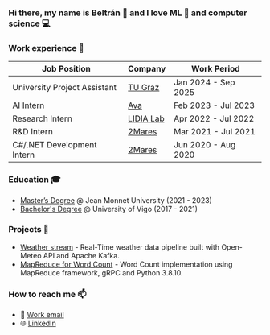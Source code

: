 ### Hi there, my name is Beltrán 👋 and I love ML 🤖 and computer science 💻

### Work experience 👔
| Job Position                 | Company                                        | Work Period         |
| ---------------------------- | ---------------------------------------------- | ------------------- |
| University Project Assistant | [TU Graz](https://www.tugraz.at)               | Jan 2024 - Sep 2025 |
| AI Intern                    | [Ava](https://www.ava.me/)                     | Feb 2023 - Jul 2023 |
| Research Intern              | [LIDIA Lab](https://www.udc.es/en/lidiagroup/) | Apr 2022 - Jul 2022 |
| R&D Intern                   | [2Mares](https://2mares.com/en/)               | Mar 2021 - Jul 2021 |
| C#/.NET Development Intern   | [2Mares](https://2mares.com/en/)               | Jun 2020 - Aug 2020 |

### Education 🎓
- [Master’s Degree](https://github.com/beltran99/master-diploma) @ Jean Monnet University (2021 - 2023)
- [Bachelor's Degree](https://github.com/beltran99/bachelor-diploma) @ University of Vigo (2017 - 2021)

### Projects 🐾
- [Weather stream](https://github.com/beltran99/weather-stream) - Real-Time weather data pipeline built with Open-Meteo API and Apache Kafka.
- [MapReduce for Word Count](https://github.com/beltran99/mapreduce) - Word Count implementation using MapReduce framework, gRPC and Python 3.8.10.

### How to reach me 📫
- 📧 [Work email](mailto:beltran.castro.gomez@gmail.com)
- 🌐 [LinkedIn](https://www.linkedin.com/in/beltran-castro/)

<!--
**beltran99/beltran99** is a ✨ _special_ ✨ repository because its `README.md` (this file) appears on your GitHub profile.

Here are some ideas to get you started:

- 🔭 I’m currently working on ...
- 🌱 I’m currently learning ...
- 👯 I’m looking to collaborate on ...
- 🤔 I’m looking for help with ...
- 💬 Ask me about ...
- 📫 How to reach me: ...
- 😄 Pronouns: ...
- ⚡ Fun fact: ...
-->
